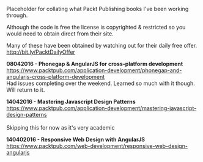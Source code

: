 Placeholder for collating what Packt Publishing books I've been working through.

Although the code is free the license is copyrighted & restricted so you would need to
obtain direct from their site.

Many of these have been obtained by watching out for their daily free offer. http://bit.ly/PacktDailyOffer

**08042016 - Phonegap & AngularJS for cross-platform development**
https://www.packtpub.com/application-development/phonegap-and-angularjs-cross-platform-development
<br />Had issues completing over the weekend. Learned so much with it though. Will return to it.

**14042016 - Mastering Javascript Design Patterns**
https://www.packtpub.com/application-development/mastering-javascript-design-patterns  
<br />Skipping this for now as it's very academic

**140402016 - Responsive Web Design with AngularJS**
https://www.packtpub.com/web-development/responsive-web-design-angularjs
